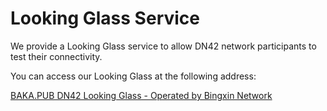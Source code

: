 # Looking Glass Service

We provide a Looking Glass service to allow DN42 network participants to test their connectivity.

You can access our Looking Glass at the following address:

[BAKA.PUB DN42 Looking Glass - Operated by Bingxin Network](https://lg-dn42.baka.pub)
